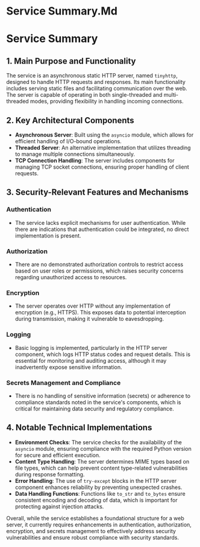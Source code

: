 # Service Summary.Md

# Service Summary

## 1. Main Purpose and Functionality
The service is an asynchronous static HTTP server, named `tinyhttp`, designed to handle HTTP requests and responses. Its main functionality includes serving static files and facilitating communication over the web. The server is capable of operating in both single-threaded and multi-threaded modes, providing flexibility in handling incoming connections.

## 2. Key Architectural Components
- **Asynchronous Server**: Built using the `asyncio` module, which allows for efficient handling of I/O-bound operations.
- **Threaded Server**: An alternative implementation that utilizes threading to manage multiple connections simultaneously.
- **TCP Connection Handling**: The server includes components for managing TCP socket connections, ensuring proper handling of client requests.

## 3. Security-Relevant Features and Mechanisms
### Authentication
- The service lacks explicit mechanisms for user authentication. While there are indications that authentication could be integrated, no direct implementation is present.

### Authorization
- There are no demonstrated authorization controls to restrict access based on user roles or permissions, which raises security concerns regarding unauthorized access to resources.

### Encryption
- The server operates over HTTP without any implementation of encryption (e.g., HTTPS). This exposes data to potential interception during transmission, making it vulnerable to eavesdropping.

### Logging
- Basic logging is implemented, particularly in the HTTP server component, which logs HTTP status codes and request details. This is essential for monitoring and auditing access, although it may inadvertently expose sensitive information.

### Secrets Management and Compliance
- There is no handling of sensitive information (secrets) or adherence to compliance standards noted in the service's components, which is critical for maintaining data security and regulatory compliance.

## 4. Notable Technical Implementations
- **Environment Checks**: The service checks for the availability of the `asyncio` module, ensuring compliance with the required Python version for secure and efficient execution.
- **Content Type Handling**: The server determines MIME types based on file types, which can help prevent content type-related vulnerabilities during response formatting.
- **Error Handling**: The use of `try-except` blocks in the HTTP server component enhances reliability by preventing unexpected crashes.
- **Data Handling Functions**: Functions like `to_str` and `to_bytes` ensure consistent encoding and decoding of data, which is important for protecting against injection attacks.

Overall, while the service establishes a foundational structure for a web server, it currently requires enhancements in authentication, authorization, encryption, and secrets management to effectively address security vulnerabilities and ensure robust compliance with security standards.